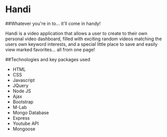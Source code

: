 # Handi


##Whatever you're in to... it'll come in handy!






Handi is a video application that allows a user to create to their own personal video dashboard, filled with exciting random videos matching the users own keyword interests, and a special little place to save and easily view marked favorites... all from one page!

##Technologies and key packages used
- HTML
- CSS
- Javascript
- JQuery
- Node JS
- Ajax
- Bootstrap
- M-Lab
- Mongo Database
- Express
- Youtube API
- Mongoose

![]()
-




